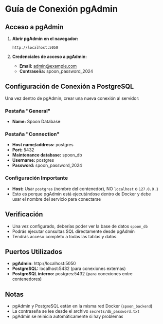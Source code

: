 # Guía de Conexión pgAdmin

## Acceso a pgAdmin

1. **Abrir pgAdmin en el navegador:**
   ```
   http://localhost:5050
   ```

2. **Credenciales de acceso a pgAdmin:**
   - **Email:** admin@example.com
   - **Contraseña:** spoon_password_2024

## Configuración de Conexión a PostgreSQL

Una vez dentro de pgAdmin, crear una nueva conexión al servidor:

### Pestaña "General"
- **Name:** Spoon Database

### Pestaña "Connection"
- **Host name/address:** postgres
- **Port:** 5432
- **Maintenance database:** spoon_db
- **Username:** postgres
- **Password:** spoon_password_2024

### Configuración Importante
- **Host:** Usar `postgres` (nombre del contenedor), NO `localhost` o `127.0.0.1`
- Esto es porque pgAdmin está ejecutándose dentro de Docker y debe usar el nombre del servicio para conectarse

## Verificación
- Una vez configurado, deberías poder ver la base de datos `spoon_db`
- Podrás ejecutar consultas SQL directamente desde pgAdmin
- Tendrás acceso completo a todas las tablas y datos

## Puertos Utilizados
- **pgAdmin:** http://localhost:5050
- **PostgreSQL:** localhost:5432 (para conexiones externas)
- **PostgreSQL interno:** postgres:5432 (para conexiones entre contenedores)

## Notas
- pgAdmin y PostgreSQL están en la misma red Docker (`spoon_backend`)
- La contraseña se lee desde el archivo `secrets/db_password.txt`
- pgAdmin se reinicia automáticamente si hay problemas
